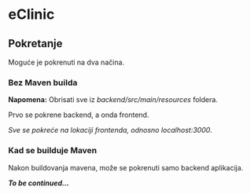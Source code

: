 # eClinic

## Pokretanje

Moguće je pokrenuti na dva načina.

### Bez Maven builda

**Napomena:** Obrisati sve iz *backend/src/main/resources* foldera.

Prvo se pokrene backend, a onda frontend. 

*Sve se pokreće na lokaciji frontenda, odnosno localhost:3000*.

### Kad se builduje Maven

Nakon buildovanja mavena, može se pokrenuti samo backend aplikacija.

***To be continued...***
